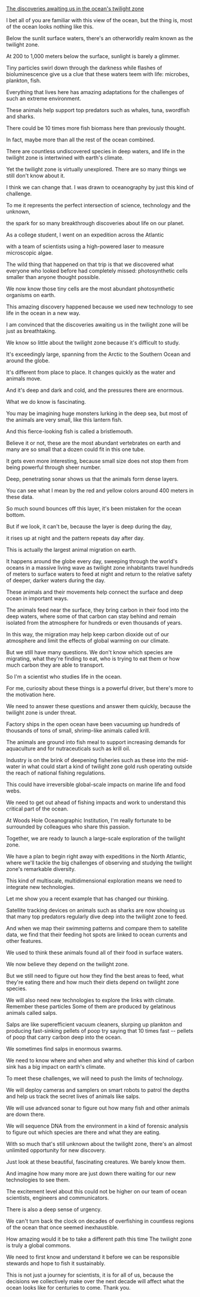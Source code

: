 [The discoveries awaiting us in the ocean's twilight zone](https://www.youtube.com/watch?v=rJmwZhy9Suk&t=23s)

I bet all of you are familiar with this view of the ocean, but the thing is, most of the ocean looks nothing like this.

Below the sunlit surface waters, there's an otherworldly realm known as the twilight zone.

At 200 to 1,000 meters below the surface, sunlight is barely a glimmer.

Tiny particles swirl down through the darkness while flashes of bioluminescence give us a clue that these waters teem with life: microbes, plankton, fish.

Everything that lives here has amazing adaptations for the challenges of such an extreme environment.

These animals help support top predators such as whales, tuna, swordfish and sharks.

There could be 10 times more fish biomass here than previously thought.

In fact, maybe more than all the rest of the ocean combined.

There are countless undiscovered species in deep waters, and life in the twilight zone is intertwined with earth's climate.

Yet the twilight zone is virtually unexplored. There are so many things we still don't know about it.

I think we can change that. I was drawn to oceanography by just this kind of challenge.

To me it represents the perfect intersection of science, technology and the unknown,

the spark for so many breakthrough discoveries about life on our planet.

As a college student, I went on an expedition across the Atlantic

with a team of scientists using a high-powered laser to measure microscopic algae.

The wild thing that happened on that trip is that we discovered what everyone who looked before had completely missed: photosynthetic cells smaller than anyone thought possible.

We now know those tiny cells are the most abundant photosynthetic organisms on earth.

This amazing discovery happened because we used new technology to see life in the ocean in a new way.

I am convinced that the discoveries awaiting us in the twilight zone will be just as breathtaking.

We know so little about the twilight zone because it's difficult to study.

It's exceedingly large, spanning from the Arctic to the Southern Ocean and around the globe.

It's different from place to place. It changes quickly as the water and animals move.

And it's deep and dark and cold, and the pressures there are enormous.

What we do know is fascinating.

You may be imagining huge monsters lurking in the deep sea, but most of the animals are very small, like this lantern fish.

And this fierce-looking fish is called a bristlemouth.

Believe it or not, these are the most abundant vertebrates on earth and many are so small that a dozen could fit in this one tube.

It gets even more interesting, because small size does not stop them from being powerful through sheer number.

Deep, penetrating sonar shows us that the animals form dense layers.

You can see what I mean by the red and yellow colors around 400 meters in these data.

So much sound bounces off this layer, it's been mistaken for the ocean bottom.

But if we look, it can't be, because the layer is deep during the day,

it rises up at night and the pattern repeats day after day.

This is actually the largest animal migration on earth.

It happens around the globe every day, sweeping through the world's oceans in a massive living wave as twilight zone inhabitants travel hundreds of meters to surface waters to feed at night and return to the relative safety of deeper, darker waters during the day.

These animals and their movements help connect the surface and deep ocean in important ways.

The animals feed near the surface, they bring carbon in their food into the deep waters, where some of that carbon can stay behind and remain isolated from the atmosphere for hundreds or even thousands of years.

In this way, the migration may help keep carbon dioxide out of our atmosphere and limit the effects of global warming on our climate.

But we still have many questions. We don't know which species are migrating, what they're finding to eat, who is trying to eat them or how much carbon they are able to transport.

So I'm a scientist who studies life in the ocean.

For me, curiosity about these things is a powerful driver, but there's more to the motivation here.

We need to answer these questions and answer them quickly, because the twilight zone is under threat.

Factory ships in the open ocean have been vacuuming up hundreds of thousands of tons of small, shrimp-like animals called krill.

The animals are ground into fish meal to support increasing demands for aquaculture and for nutraceuticals such as krill oil.

Industry is on the brink of deepening fisheries such as these into the mid-water in what could start a kind of twilight zone gold rush operating outside the reach of national fishing regulations.

This could have irreversible global-scale impacts on marine life and food webs.

We need to get out ahead of fishing impacts and work to understand this critical part of the ocean.

At Woods Hole Oceanographic Institution, I'm really fortunate to be surrounded by colleagues who share this passion.

Together, we are ready to launch a large-scale exploration of the twilight zone.

We have a plan to begin right away with expeditions in the North Atlantic, where we'll tackle the big challenges of observing and studying the twilight zone's remarkable diversity.

This kind of multiscale, multidimensional exploration means we need to integrate new technologies.

Let me show you a recent example that has changed our thinking.

Satellite tracking devices on animals such as sharks are now showing us that many top predators regularly dive deep into the twilight zone to feed.

And when we map their swimming patterns and compare them to satellite data, we find that their feeding hot spots are linked to ocean currents and other features.

We used to think these animals found all of their food in surface waters.

We now believe they depend on the twilight zone.

But we still need to figure out how they find the best areas to feed, what they're eating there and how much their diets depend on twilight zone species.

We will also need new technologies to explore the links with climate. Remember these particles Some of them are produced by gelatinous animals called salps.

Salps are like superefficient vacuum cleaners, slurping up plankton and producing fast-sinking pellets of poop try saying that 10 times fast -- pellets of poop that carry carbon deep into the ocean.

We sometimes find salps in enormous swarms.

We need to know where and when and why and whether this kind of carbon sink has a big impact on earth's climate.

To meet these challenges, we will need to push the limits of technology.

We will deploy cameras and samplers on smart robots to patrol the depths and help us track the secret lives of animals like salps.

We will use advanced sonar to figure out how many fish and other animals are down there.

We will sequence DNA from the environment in a kind of forensic analysis to figure out which species are there and what they are eating.

With so much that's still unknown about the twilight zone, there's an almost unlimited opportunity for new discovery.

Just look at these beautiful, fascinating creatures. We barely know them.

And imagine how many more are just down there waiting for our new technologies to see them.

The excitement level about this could not be higher on our team of ocean scientists, engineers and communicators.

There is also a deep sense of urgency.

We can't turn back the clock on decades of overfishing in countless regions of the ocean that once seemed inexhaustible.

How amazing would it be to take a different path this time The twilight zone is truly a global commons.

We need to first know and understand it before we can be responsible stewards and hope to fish it sustainably.

This is not just a journey for scientists, it is for all of us, because the decisions we collectively make over the next decade will affect what the ocean looks like for centuries to come. Thank you.